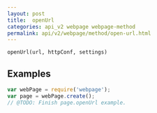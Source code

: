 ```yaml
---
layout: post
title:  openUrl
categories: api_v2 webpage webpage-method
permalink: api/v2/webpage/method/open-url.html
---
```


`openUrl(url, httpConf, settings)`

## Examples

```javascript
var webPage = require('webpage');
var page = webPage.create();
// @TODO: Finish page.openUrl example.
```








